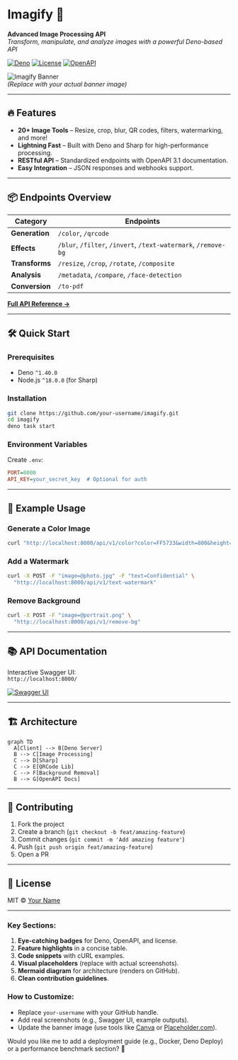 # Imagify 🚀

**Advanced Image Processing API**  
*Transform, manipulate, and analyze images with a powerful Deno-based API*

[![Deno](https://img.shields.io/badge/Deno-1.40+-black?logo=deno)](https://deno.land)
[![License](https://img.shields.io/badge/License-MIT-blue)](LICENSE)
[![OpenAPI](https://img.shields.io/badge/OpenAPI-3.1-green?logo=openapi-initiative)](https://swagger.io/specification/)

![Imagify Banner](https://placehold.co/1200x400/4F46E5/FFFFFF?text=Imagify%20API%20%F0%9F%93%B8)  
*(Replace with your actual banner image)*

---

## 🔥 Features

- **20+ Image Tools** – Resize, crop, blur, QR codes, filters, watermarking, and more!
- **Lightning Fast** – Built with Deno and Sharp for high-performance processing.
- **RESTful API** – Standardized endpoints with OpenAPI 3.1 documentation.
- **Easy Integration** – JSON responses and webhooks support.

---

## 📦 Endpoints Overview

| Category       | Endpoints                                                                 |
|----------------|---------------------------------------------------------------------------|
| **Generation** | `/color`, `/qrcode`                                                       |
| **Effects**    | `/blur`, `/filter`, `/invert`, `/text-watermark`, `/remove-bg`            |
| **Transforms** | `/resize`, `/crop`, `/rotate`, `/composite`                              |
| **Analysis**   | `/metadata`, `/compare`, `/face-detection`                                |
| **Conversion** | `/to-pdf`                                                                 |

**[Full API Reference →](#api-documentation)**

---

## 🛠️ Quick Start

### Prerequisites
- Deno `^1.40.0`
- Node.js `^18.0.0` (for Sharp)

### Installation
```bash
git clone https://github.com/your-username/imagify.git
cd imagify
deno task start
```

### Environment Variables
Create `.env`:
```ini
PORT=8000
API_KEY=your_secret_key  # Optional for auth
```

---

## 🌟 Example Usage

### Generate a Color Image
```bash
curl "http://localhost:8000/api/v1/color?color=FF5733&width=800&height=600"
```

### Add a Watermark
```bash
curl -X POST -F "image=@photo.jpg" -F "text=Confidential" \
  "http://localhost:8000/api/v1/text-watermark"
```

### Remove Background
```bash
curl -X POST -F "image=@portrait.png" \
  "http://localhost:8000/api/v1/remove-bg"
```

---

## 📚 API Documentation

Interactive Swagger UI:  
`http://localhost:8000/`  

[![Swagger UI](https://placehold.co/600x300/1C64F2/FFFFFF?text=Swagger+UI+Preview)]()

---

## 🏗️ Architecture

```mermaid
graph TD
  A[Client] --> B[Deno Server]
  B --> C[Image Processing]
  C --> D[Sharp]
  C --> E[QRCode Lib]
  C --> F[Background Removal]
  B --> G[OpenAPI Docs]
```

---

## 🤝 Contributing

1. Fork the project
2. Create a branch (`git checkout -b feat/amazing-feature`)
3. Commit changes (`git commit -m 'Add amazing feature'`)
4. Push (`git push origin feat/amazing-feature`)
5. Open a PR

---

## 📜 License

MIT © [Your Name](https://github.com/your-username)


---

### Key Sections:
1. **Eye-catching badges** for Deno, OpenAPI, and license.
2. **Feature highlights** in a concise table.
3. **Code snippets** with cURL examples.
4. **Visual placeholders** (replace with actual screenshots).
5. **Mermaid diagram** for architecture (renders on GitHub).
6. **Clean contribution guidelines**.

### How to Customize:
- Replace `your-username` with your GitHub handle.
- Add real screenshots (e.g., Swagger UI, example outputs).
- Update the banner image (use tools like [Canva](https://canva.com) or [Placeholder.com](https://placeholder.com)).

Would you like me to add a deployment guide (e.g., Docker, Deno Deploy) or a performance benchmark section? 🚀